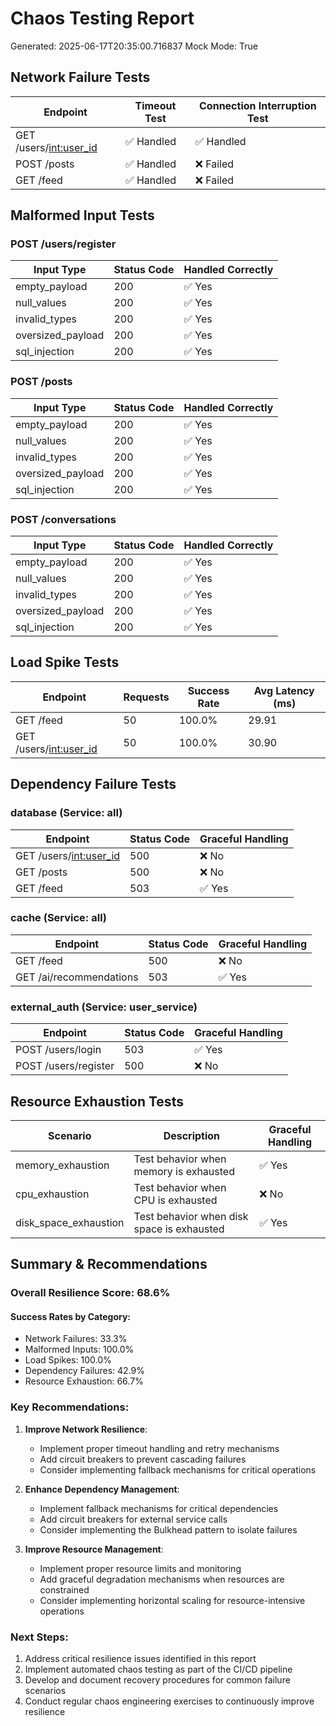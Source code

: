 # Chaos Testing Report

Generated: 2025-06-17T20:35:00.716837
Mock Mode: True

## Network Failure Tests

| Endpoint | Timeout Test | Connection Interruption Test |
|----------|-------------|-----------------------------|
| GET /users/<int:user_id> | ✅ Handled | ✅ Handled |
| POST /posts | ✅ Handled | ❌ Failed |
| GET /feed | ✅ Handled | ❌ Failed |

## Malformed Input Tests

### POST /users/register

| Input Type | Status Code | Handled Correctly |
|------------|------------|------------------|
| empty_payload | 200 | ✅ Yes |
| null_values | 200 | ✅ Yes |
| invalid_types | 200 | ✅ Yes |
| oversized_payload | 200 | ✅ Yes |
| sql_injection | 200 | ✅ Yes |

### POST /posts

| Input Type | Status Code | Handled Correctly |
|------------|------------|------------------|
| empty_payload | 200 | ✅ Yes |
| null_values | 200 | ✅ Yes |
| invalid_types | 200 | ✅ Yes |
| oversized_payload | 200 | ✅ Yes |
| sql_injection | 200 | ✅ Yes |

### POST /conversations

| Input Type | Status Code | Handled Correctly |
|------------|------------|------------------|
| empty_payload | 200 | ✅ Yes |
| null_values | 200 | ✅ Yes |
| invalid_types | 200 | ✅ Yes |
| oversized_payload | 200 | ✅ Yes |
| sql_injection | 200 | ✅ Yes |

## Load Spike Tests

| Endpoint | Requests | Success Rate | Avg Latency (ms) |
|----------|----------|-------------|------------------|
| GET /feed | 50 | 100.0% | 29.91 |
| GET /users/<int:user_id> | 50 | 100.0% | 30.90 |

## Dependency Failure Tests

### database (Service: all)

| Endpoint | Status Code | Graceful Handling |
|----------|------------|------------------|
| GET /users/<int:user_id> | 500 | ❌ No |
| GET /posts | 500 | ❌ No |
| GET /feed | 503 | ✅ Yes |

### cache (Service: all)

| Endpoint | Status Code | Graceful Handling |
|----------|------------|------------------|
| GET /feed | 500 | ❌ No |
| GET /ai/recommendations | 503 | ✅ Yes |

### external_auth (Service: user_service)

| Endpoint | Status Code | Graceful Handling |
|----------|------------|------------------|
| POST /users/login | 503 | ✅ Yes |
| POST /users/register | 500 | ❌ No |

## Resource Exhaustion Tests

| Scenario | Description | Graceful Handling |
|----------|-------------|------------------|
| memory_exhaustion | Test behavior when memory is exhausted | ✅ Yes |
| cpu_exhaustion | Test behavior when CPU is exhausted | ❌ No |
| disk_space_exhaustion | Test behavior when disk space is exhausted | ✅ Yes |

## Summary & Recommendations

### Overall Resilience Score: 68.6%

#### Success Rates by Category:
- Network Failures: 33.3%
- Malformed Inputs: 100.0%
- Load Spikes: 100.0%
- Dependency Failures: 42.9%
- Resource Exhaustion: 66.7%

### Key Recommendations:

1. **Improve Network Resilience**:
   - Implement proper timeout handling and retry mechanisms
   - Add circuit breakers to prevent cascading failures
   - Consider implementing fallback mechanisms for critical operations

4. **Enhance Dependency Management**:
   - Implement fallback mechanisms for critical dependencies
   - Add circuit breakers for external service calls
   - Consider implementing the Bulkhead pattern to isolate failures

5. **Improve Resource Management**:
   - Implement proper resource limits and monitoring
   - Add graceful degradation mechanisms when resources are constrained
   - Consider implementing horizontal scaling for resource-intensive operations

### Next Steps:

1. Address critical resilience issues identified in this report
2. Implement automated chaos testing as part of the CI/CD pipeline
3. Develop and document recovery procedures for common failure scenarios
4. Conduct regular chaos engineering exercises to continuously improve resilience
